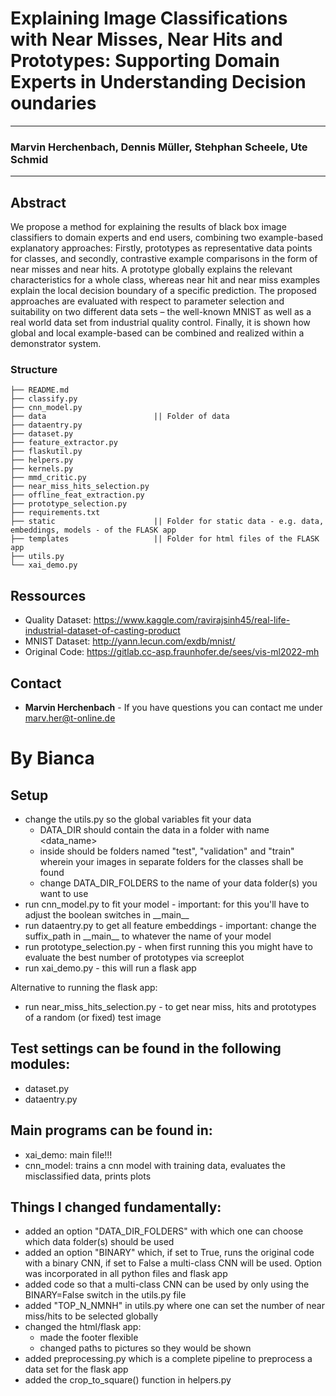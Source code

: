# Explaining Image Classifications with Near Misses, Near Hits and Prototypes: Supporting Domain Experts in Understanding Decision oundaries
___
###  Marvin Herchenbach, Dennis Müller, Stehphan Scheele, Ute Schmid
___

## Abstract

We propose a method for explaining the results of black box image classifiers to domain experts and end users, combining two example-based explanatory approaches: Firstly, prototypes as representative data points for classes, and secondly, contrastive example comparisons in the form of near misses and near hits. A prototype globally explains the relevant characteristics for a whole class, whereas near hit and near miss examples explain the local decision boundary of a specific prediction. The proposed approaches are evaluated with respect to parameter selection and suitability on two different data sets – the well-known MNIST as well as a real world data set from industrial quality control. Finally, it is shown how global and local example-based can be combined and realized within a demonstrator system.

### Structure

```  
├── README.md
├── classify.py
├── cnn_model.py
├── data                        || Folder of data
├── dataentry.py
├── dataset.py
├── feature_extractor.py
├── flaskutil.py
├── helpers.py
├── kernels.py
├── mmd_critic.py
├── near_miss_hits_selection.py
├── offline_feat_extraction.py
├── prototype_selection.py
├── requirements.txt
├── static                      || Folder for static data - e.g. data, embeddings, models - of the FLASK app
├── templates                   || Folder for html files of the FLASK app
├── utils.py
└── xai_demo.py

```

## Ressources

- Quality Dataset: https://www.kaggle.com/ravirajsinh45/real-life-industrial-dataset-of-casting-product
- MNIST Dataset: http://yann.lecun.com/exdb/mnist/
- Original Code: https://gitlab.cc-asp.fraunhofer.de/sees/vis-ml2022-mh

## Contact

* **Marvin Herchenbach** - If you have questions you can contact me under marv.her@t-online.de

# By Bianca

## Setup
- change the utils.py so the global variables fit your data
  - DATA_DIR should contain the data in a folder with name <data_name>
  - inside should be folders named "test", "validation" and "train" wherein your images in separate folders for the classes shall be found
  - change DATA_DIR_FOLDERS to the name of your data folder(s) you want to use
- run cnn_model.py to fit your model - important: for this you'll have to adjust the boolean switches in \_\_main__
- run dataentry.py to get all feature embeddings - important: change the suffix_path in \_\_main__ to whatever the name of your model
- run prototype_selection.py - when first running this you might have to evaluate the best number of prototypes via screeplot
- run xai_demo.py - this will run a flask app

Alternative to running the flask app:
- run near_miss_hits_selection.py - to get near miss, hits and prototypes of a random (or fixed) test image

## Test settings can be found in the following modules:
- dataset.py
- dataentry.py

## Main programs can be found in:
- xai_demo: main file!!!
- cnn_model: trains a cnn model with training data, evaluates the misclassified data, prints plots

## Things I changed fundamentally:
- added an option "DATA_DIR_FOLDERS" with which one can choose which data folder(s) should be used
- added an option "BINARY" which, if set to True, runs the original code with a binary CNN, if set to False a
multi-class CNN will be used. Option was incorporated in all python files and flask app
- added code so that a multi-class CNN can be used by only using the BINARY=False switch in the utils.py file
- added "TOP_N_NMNH" in utils.py where one can set the number of near miss/hits to be selected globally
- changed the html/flask app:
  - made the footer flexible
  - changed paths to pictures so they would be shown
- added preprocessing.py which is a complete pipeline to preprocess a data set for the 
flask app
- added the crop_to_square() function in helpers.py